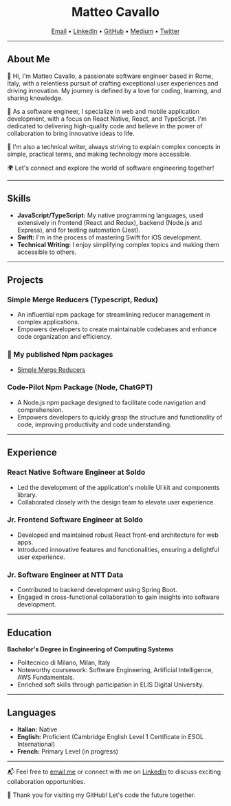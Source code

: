 <h1 align="center">Matteo Cavallo</h1>
<p align="center">
  <a href="mailto:m.cavallo1011@gmail.com">Email</a> •
  <a href="https://www.linkedin.com/in/matteomad/">LinkedIn</a> •
  <a href="https://github.com/matteomad1011">GitHub</a> •
  <a href="https://medium.com/@m.cavallo1011">Medium</a> •
  <a href="https://twitter.com/matteomad00">Twitter</a>
</p>

---

## About Me

👋 Hi, I'm Matteo Cavallo, a passionate software engineer based in Rome, Italy, with a relentless pursuit of crafting exceptional user experiences and driving innovation. My journey is defined by a love for coding, learning, and sharing knowledge.

🚀 As a software engineer, I specialize in web and mobile application development, with a focus on React Native, React, and TypeScript. I'm dedicated to delivering high-quality code and believe in the power of collaboration to bring innovative ideas to life.

📝 I'm also a technical writer, always striving to explain complex concepts in simple, practical terms, and making technology more accessible.

🌍 Let's connect and explore the world of software engineering together!

---

## Skills

- **JavaScript/TypeScript:** My native programming languages, used extensively in frontend (React and Redux), backend (Node.js and Express), and for testing automation (Jest).
- **Swift:** I'm in the process of mastering Swift for iOS development.
- **Technical Writing:** I enjoy simplifying complex topics and making them accessible to others.

---

## Projects

### Simple Merge Reducers (Typescript, Redux)
- An influential npm package for streamlining reducer management in complex applications.
- Empowers developers to create maintainable codebases and enhance code organization and efficiency.

 ### 🚀 My published Npm packages
- [Simple Merge Reducers](https://www.npmjs.com/package/simple-merge-reducers)


### Code-Pilot Npm Package (Node, ChatGPT)
- A Node.js npm package designed to facilitate code navigation and comprehension.
- Empowers developers to quickly grasp the structure and functionality of code, improving productivity and code understanding.

---

## Experience

### React Native Software Engineer at Soldo
- Led the development of the application's mobile UI kit and components library.
- Collaborated closely with the design team to elevate user experience.

### Jr. Frontend Software Engineer at Soldo
- Developed and maintained robust React front-end architecture for web apps.
- Introduced innovative features and functionalities, ensuring a delightful user experience.

### Jr. Software Engineer at NTT Data
- Contributed to backend development using Spring Boot.
- Engaged in cross-functional collaboration to gain insights into software development.

---

## Education

**Bachelor's Degree in Engineering of Computing Systems**
- Politecnico di Milano, Milan, Italy
- Noteworthy coursework: Software Engineering, Artificial Intelligence, AWS Fundamentals.
- Enriched soft skills through participation in ELIS Digital University.

---

## Languages

- **Italian:** Native
- **English:** Proficient (Cambridge English Level 1 Certificate in ESOL International)
- **French:** Primary Level (in progress)

---

📬 Feel free to [email me](mailto:m.cavallo1011@gmail.com) or connect with me on [LinkedIn](https://www.linkedin.com/in/matteomad/) to discuss exciting collaboration opportunities.

🌟 Thank you for visiting my GitHub! Let's code the future together.
